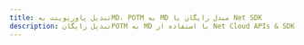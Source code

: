 ---title: تبدیل پاورپوینت بهMD، POTM به MD مبدل رایگان یا Net SDKdescription: تبدیل رایگانPOTM به MD با استفاده از Net Cloud APIs & SDK. همچنین اسناد Microsoft PowerPoint را در Cloud ایجاد، ویرایش و رندر کنید.---